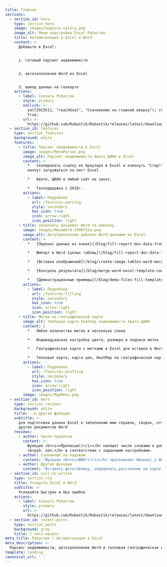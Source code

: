 ```yaml
---
title: Главная
sections:
  - section_id: hero
    type: section_hero
    image: images/magenta-celery.png
    image_alt: Меню надстройки Excel Робастик
    title: Автоматизация в Excel и Word
    content: >
      Добавьте в Excel:


      1. готовый парсинг недвижимости


      2. автозаполнение Word из Excel


      3. вывод данных на геокарте
    actions:
      - label: Скачать Робастик
        style: primary
        onClick: >-
          ym(72915511, "reachGoal", "Скачивание на главной вверху"); return
          true;
        url: >-
          https://github.com/Robastik/Robastik/releases/latest/download/Robastik.for.Excel.64-bit.zip
  - section_id: features
    type: section_features
    background: white
    features:
      - title: Парсинг недвижимости в Excel
        image: images/MenuParser.png
        image_alt: Парсинг недвижимости Авито ЦИАН в Excel
        content: >
          *   Скопировать ссылку из браузера в Excel и кликнуть "Старт". Данные
          начнут загружаться на лист Excel.

          *   Авито, ЦИАН и любой сайт на заказ.

          *   Техподдержка с 2016г.
        actions:
          - label: Подробнее
            url: /features-parsing
            style: secondary
            has_icon: true
            icon: arrow-right
            icon_position: right
      - title: Заполнить документ Word по шаблону
        image: images/MenuWord-2496f53a.png
        image_alt: АвтоЗаполнение шаблона Word данными из Excel
        content: >
          *   [Перенос данных из ячеек](/blog/fill-report-doc-data-from-excel/) Excel в поля документа Word

          *   Импорт в Word [целых таблиц](/blog/fill-report-doc-data-from-excel#hole-table) Excel с форматированием

          *   [Вставка изображений](/blog/create-image-tables-word-merge-excel/) в шаблон Word

          *   [Контроль результата](/blog/merge-word-excel-template-control-errors/) автозаполнения по шаблону

          *   [Демонстрационные примеры](/blog/demo-files-fill-template-word-excel-vba/) прилагаются
        actions:
          - label: Подробнее
            url: /features-filling
            style: secondary
            has_icon: true
            icon: arrow-right
            icon_position: right
      - title: Метки на географической карте
        image_alt: Тепловая карта heatmap недвижимости Авито ЦИАН
        content: |
          *   Любое количество меток в несколько слоев

          *   Индивидуальная настройка цвета, размера и подписи меток

          *   Географическая карта с метками в Excel для вставки в Word

          *   Тепловая карта, карта цен, HeatMap на географической карте
        actions:
          - label: Подробнее
            url: /features-plotting
            style: secondary
            has_icon: true
            icon: arrow-right
            icon_position: right
        image: images/MapMenu.png
  - section_id: more
    type: section_reviews
    background: white
    title: ..и другие функции
    subtitle: >-
      для подготовки данных Excel к заполнению ими справок, сводок, отчетов и
      других документов Word
    reviews:
      - author: Число прописью
        content: >-
          Функция <b><i>=Прописью()</i></b> напишет число словами и добавит
          <b>руб. коп.</b> в соответствии с заданными настройками.
      - author: Склонение по падежам
        content: "Функция <b><i>=ФИО()</i></b> просклоняет Иванов\_❯ Иванову\_❯ Иванова, сократит инициалы\_и обратится <i>уважаем<b>ый -ая</b></i>."
      - author: Другие функции
        content: "Вставить фототаблицу, определить расстояние на карте и другие возможности подготовки данных для заполнения ими документов по шаблону"
  - section_id: call-to-action
    type: section_cta
    title: Ускорьте Excel и Word
    subtitle: >-
      Успевайте быстрее и без ошибок
    actions:
      - label: Скачать Робастик
        style: primary
        url: >-
          https://github.com/Robastik/Robastik/releases/latest/download/Robastik.for.Excel.64-bit.zip
  - section_id: recent-posts
    type: section_posts
    background: gray
    title: С чего начать
meta_title: Робастик | Автоматизация в Excel
meta_description: >-
  Парсинг недвижимости, автозаполнение Word и тепловая географическая карта цен
template: landing
canonical_url: ' '
---
```

